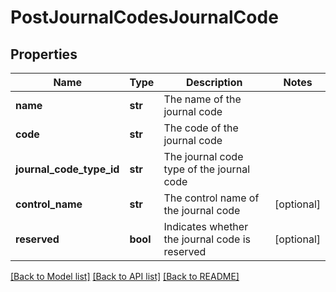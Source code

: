 # PostJournalCodesJournalCode

## Properties
Name | Type | Description | Notes
------------ | ------------- | ------------- | -------------
**name** | **str** | The name of the journal code | 
**code** | **str** | The code of the journal code | 
**journal_code_type_id** | **str** | The journal code type of the journal code | 
**control_name** | **str** | The control name of the journal code | [optional] 
**reserved** | **bool** | Indicates whether the journal code is reserved | [optional] 

[[Back to Model list]](../README.md#documentation-for-models) [[Back to API list]](../README.md#documentation-for-api-endpoints) [[Back to README]](../README.md)



